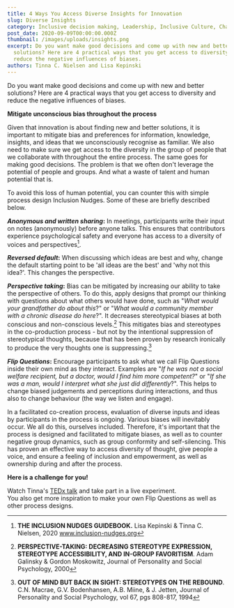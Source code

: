 ```yaml
---
title: 4 Ways You Access Diverse Insights for Innovation
slug: Diverse Insights
category: Inclusive decision making, Leadership, Inclusive Culture, Change Makers
post_date: 2020-09-09T00:00:00.000Z
thumbnail: /images/uploads/insights.png
excerpt: Do you want make good decisions and come up with new and better
  solutions? Here are 4 practical ways that you get access to diversity and
  reduce the negative influences of biases.
authors: Tinna C. Nielsen and Lisa Kepinski
---
```


Do you want make good decisions and come up with new and better
solutions? Here are 4 practical ways that you get access to diversity
and reduce the negative influences of biases.

**Mitigate unconscious bias throughout the process**

Given that innovation is about finding new and better solutions, it is
important to mitigate bias and preferences for information, knowledge,
insights, and ideas that we unconsciously recognise as familiar. We also
need to make sure we get access to the diversity in the group of people
that we collaborate with throughout the entire process. The same goes
for making good decisions. The problem is that we often don't leverage
the potential of people and groups. And what a waste of talent and human
potential that is.

To avoid this loss of human potential, you can counter this with simple
process design Inclusion Nudges. Some of these are briefly described
below.

***Anonymous and written sharing*:** In meetings, participants write
their input on notes (anonymously) before anyone talks. This ensures
that contributors experience psychological safety and everyone has
access to a diversity of voices and perspectives[^1].

***Reversed default*:** When discussing which ideas are best and why,
change the default starting point to be 'all ideas are the best' and
'why not this idea?'. This changes the perspective.

***Perspective taking*:** Bias can be mitigated by increasing our
ability to take the perspective of others. To do this, apply designs
that prompt our thinking with questions about what others would have
done, such as "*What would your grandfather do about this*?" or "*What
would a community member with a chronic disease do here*?". It decreases
stereotypical biases at both conscious and non-conscious levels.[^2]
This mitigates bias and stereotypes in the co-production process - but
not by the intentional suppression of stereotypical thoughts, because
that has been proven by research ironically to produce the very thoughts
one is suppressing.[^3]

***Flip Questions*:** Encourage participants to ask what we call Flip
Questions inside their own mind as they interact. Examples are "*If he
was not a social welfare recipient, but a doctor, would I find him more
competent?*" or "*If she was a man, would I interpret what she just did
differently*?". This helps to change biased judgements and perceptions
during interactions, and thus also to change behaviour (the way we
listen and engage).

In a facilitated co-creation process, evaluation of diverse inputs and
ideas by participants in the process is ongoing. Various biases will
inevitably occur. We all do this, ourselves included. Therefore, it's
important that the process is designed and facilitated to mitigate
biases, as well as to counter negative group dynamics, such as group
conformity and self-silencing. This has proven an effective way to
access diversity of thought, give people a voice, and ensure a feeling
of inclusion and empowerment, as well as ownership during and after the
process.

**Here is a challenge for you!**

Watch Tinna's [TEDx talk](https://www.youtube.com/watch?v=VggAqa0xOwM)
and take part in a live experiment.\
You also get more inspiration to make your own Flip Questions as well as
other process designs.

[^1]: **THE INCLUSION NUDGES GUIDEBOOK.** Lisa Kepinski & Tinna C.
    Nielsen, 2020 www.inclusion-nudges.org

[^2]: **PERSPECTIVE-TAKING: DECREASING STEREOTYPE EXPRESSION, STEREOTYPE
    ACCESSIBILITY, AND IN-GROUP FAVORITISM**. Adam Galinsky & Gordon
    Moskowitz, Journal of Personality and Social Psychology, 2000

[^3]: **OUT OF MIND BUT BACK IN SIGHT: STEREOTYPES ON THE REBOUND**.
    C.N. Macrae, G.V. Bodenhansen, A.B. Miine, & J. Jetten, Journal of
    Personality and Social Psychology, vol 67, pgs 808-817, 1994
